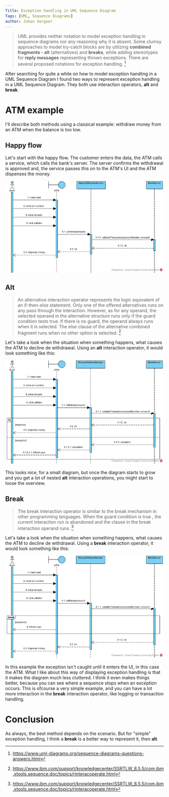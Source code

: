 ```yaml
---
Title: Exception handling in UML Sequence Diagram
Tags: [UML, Sequence Diagrams]
author: Johan Vergeer
---
```


> UML provides neither notation to model exception handling in sequence diagrams nor any reasoning why it is absent. Some clumsy approaches to model try-catch blocks are by utilizing __combined fragments - alt__ (alternatives) and __breaks__, while adding stereotypes for __reply messages__ representing thrown exceptions. There are several proposed notations for exception handling. [^1]

After searching for quite a while on how to model exception handling in a UML Sequence Diagram I found two ways to represent exception handling in a UML Sequence Diagram. They both use interaction operators, __alt__ and __break__.

# ATM example

I'll describe both methods using a classical example: withdraw money from an ATM when the balance is too low.

## Happy flow

Let's start with the happy flow. The customer enters the data, the ATM calls a service, which calls the bank's server. The server confirms the withdrawal is approved and, the service passes this on to the ATM's UI and the ATM dispenses the money. 

![Happy flow sequence diagram](img/sequence-diagram-exception-handling-happy-flow.jpg)

## Alt

> An alternative interaction operator represents the logic equivalent of an if-then-else statement. Only one of the offered alternatives runs on any pass through the interaction. However, as for any operand, the selected operand in the alternative structure runs only if the guard condition tests true. If there is no guard, the operand always runs when it is selected. The else clause of the alternative combined fragment runs when no other option is selected. [^2]

Let's take a look when the situation when something happens, what causes the ATM to decline de withdrawal. Using an __alt__ interaction operator, it would look something like this:

![Alt interaction operator sequence diagram](img/sequence-diagram-exception-handling-alt.jpg)

This looks nice, for a small diagram, but once the diagram starts to grow and you get a lot of nested __alt__ interaction operations, you might start to loose the overview.

## Break

> 	The break interaction operator is similar to the break mechanism in other programming languages. When the guard condition is true , the current interaction run is abandoned and the clause in the break interaction operand runs. [^2]

Let's take a look when the situation when something happens, what causes the ATM to decline de withdrawal. Using a __break__ interaction operator, it would look something like this:

![Break interaction operator sequence diagram](img/sequence-diagram-exception-handling-break.jpg)

In this example the exception isn't caught until it enters the UI, in this case the ATM. What I like about this way of displaying exception handling is that it makes the diagram much less cluttered. I think it even makes things better, because you can see where a sequence stops when an exception occurs. This is ofcourse a very simple example, and you can have a lot more interaction in the __break__ interaction operator, like logging or transaction handling. 

# Conclusion

As always, the best method depends on the scenario. But for "simple" exception handling, I think a __break__ is a better way to represent it, then __alt__.

[^1]: https://www.uml-diagrams.org/sequence-diagrams-questions-answers.html
[^2]: https://www.ibm.com/support/knowledgecenter/SSRTLW_8.5.5/com.ibm.xtools.sequence.doc/topics/rinteracoperate.html